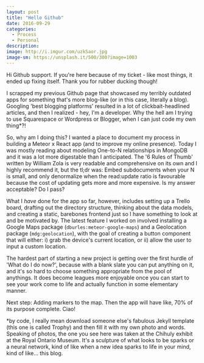 ```yaml
---
layout: post
title: "Hello Github"
date: 2016-09-29
categories:
  - Process
  - Personal
description: 
image: http://i.imgur.com/uzkSaor.jpg
image-sm: https://unsplash.it/500/300?image=1003
---
```

Hi Github support. If you're here because of my ticket - like most things, it ended up fixing itself. Thank you for rubber ducking though!

I scrapped my previous Github page that showcased my terribly outdated apps for something that's more blog-like (or in this case, literally a blog). Googling 'best blogging platforms' resulted in a lot of clickbait-headlined articles, and then I realized - hey, I'm a developer. Why the hell am I trying to use Squarespace or Wordpress or Blogger, when I can just code my own thing*?! 

So, why am I doing this? I wanted a place to document my process in building a Meteor x React app (and to improve my online presence). Today I was mostly reading about modeling One-to-N relationships in MongoDB and it was a lot more digestable than I anticipated. The '6 Rules of Thumb' written by William Zola is very readable and comprehensive on its own and I highly recommend it, but the tl;dr was: Embed subdocuments when your N is small, and only denormalize when the read:update ratio is favourable because the cost of updating gets more and more expensive. Is my answer acceptable? Do I pass?

What I *have* done for the app so far, however, includes setting up a Trello board, drafting out the directory structure, thinking about the data models, and creating a static, barebones frontend just so I have something to look at and be motivated by. The latest feature I worked on involved installing a Google Maps package (`dburles:meteor-google-maps`) and a Geolocation package (`mdg:geolocation`), with the goal of creating a button component that will either: i) grab the device's current location, or ii) allow the user to input a custom location.

The hardest part of starting a new project is getting over the first hurdle of 'What do I do now?', because with a blank slate you can put anything on it, and it's so hard to choose something appropriate from the pool of anythings. It does become leagues more enjoyable once you can start to see your work come to life and actually function in some elementary manner.

Next step: Adding markers to the map. Then the app will have like, 70% of its purpose complete. Ciao!

*by code, I really mean download someone else's fabulous Jekyll template (this one is called Trophy) and then fill it with my own photo and words. Speaking of photos, the one you see here was taken at the Chihuly exhibit at the Royal Ontario Museum. It's a sculpture of what looks to be sparks or a neural network, kind of like when a new idea sparks to life in your mind, kind of like... this blog.